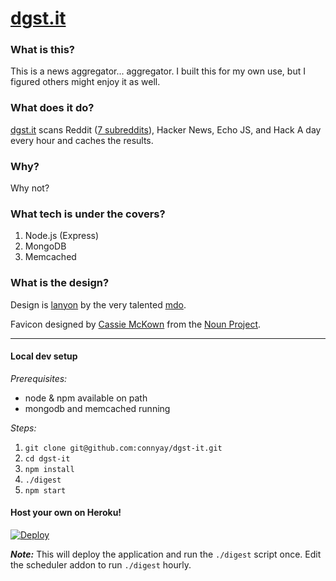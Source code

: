 [dgst.it](http://dgst.it)
=========


### What is this?
This is a news aggregator... aggregator. I built this for my own use, but I figured others might enjoy it as well.

### What does it do?
[dgst.it](http://dgst.it) scans Reddit ([7 subreddits](digestion.json#L6)), Hacker News, Echo JS, and Hack A day every hour and caches the results.

### Why?
Why not?


### What tech is under the covers?
1. Node.js (Express)
2. MongoDB
3. Memcached

### What is the design?
Design is [lanyon](https://github.com/poole/lanyon) by the very talented [mdo](https://github.com/mdo).

Favicon designed by [Cassie McKown](http://www.thenounproject.com/mckowncr) from the [Noun Project](http://www.thenounproject.com).

---

#### Local dev setup
*Prerequisites:*
- node & npm available on path
- mongodb and memcached running

*Steps:*

1. `git clone git@github.com:connyay/dgst-it.git`
2. `cd dgst-it`
3. `npm install`
4. `./digest`
5. `npm start`


#### Host your own on Heroku!
[![Deploy](https://www.herokucdn.com/deploy/button.png)](https://heroku.com/deploy?template=https://github.com/connyay/dgst-it)

***Note:*** This will deploy the application and run the `./digest` script once. Edit the scheduler addon to run `./digest` hourly.